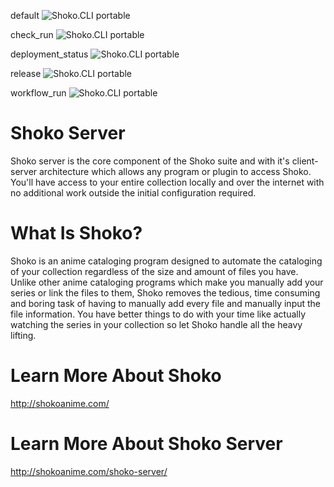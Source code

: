 default ![Shoko.CLI portable](https://github.com/swtrse/ShokoServer/workflows/Shoko.CLI%20portable/badge.svg?branch=net5)

check_run ![Shoko.CLI portable](https://github.com/swtrse/ShokoServer/workflows/Shoko.CLI%20portable/badge.svg?branch=net5&event=check_run)

deployment_status ![Shoko.CLI portable](https://github.com/swtrse/ShokoServer/workflows/Shoko.CLI%20portable/badge.svg?branch=net5&event=deployment_status)

release ![Shoko.CLI portable](https://github.com/swtrse/ShokoServer/workflows/Shoko.CLI%20portable/badge.svg?branch=net5&event=release)

workflow_run ![Shoko.CLI portable](https://github.com/swtrse/ShokoServer/workflows/Shoko.CLI%20portable/badge.svg?branch=net5&event=workflow_run)


# Shoko Server
Shoko server is the core component of the Shoko suite and with it's client-server architecture which allows any program or plugin to access Shoko. You'll have access to your entire collection locally and over the internet with no additional work outside the initial configuration required.

# What Is Shoko?
Shoko is an anime cataloging program designed to automate the cataloging of your collection regardless of the size and amount of files you have. Unlike other anime cataloging programs which make you manually add your series or link the files to them, Shoko removes the tedious, time consuming and boring task of having to manually add every file and manually input the file information. You have better things to do with your time like actually watching the series in your collection so let Shoko handle all the heavy lifting.

# Learn More About Shoko
http://shokoanime.com/

# Learn More About Shoko Server
http://shokoanime.com/shoko-server/
